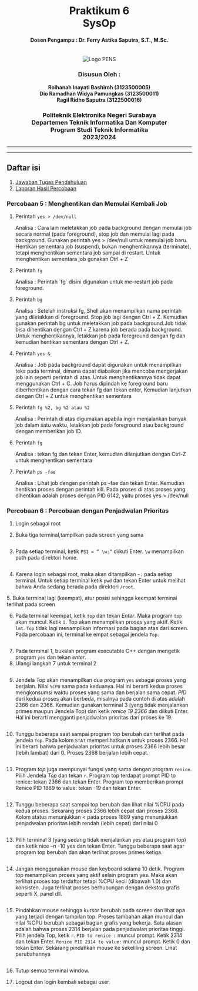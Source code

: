 <div align="center">
    <h1 style="text-align: center;font-weight: bold">Praktikum 6<br>SysOp</h1>
    <h4 style="text-align: center;">Dosen Pengampu : Dr. Ferry Astika Saputra, S.T., M.Sc.</h4>
</div>
<br />
<div align="center">
    <img src="image/pens logo.png" alt="Logo PENS">
    <h3 style="text-align: center;">Disusun Oleh : </h3>
    <p style="text-align: center;">
        <strong>Roihanah Inayati Bashiroh (3123500005)</strong><br>
        <strong>Dio Ramadhan Widya Pamungkas (3123500011)</strong><br>
        <strong>Ragil Ridho Saputra (3122500016)</strong>
    </p>

<h3>Politeknik Elektronika Negeri Surabaya<br>Departemen Teknik
Informatika Dan Komputer<br>Program Studi Teknik Informatika<br>2023/2024</h3>
    <hr>
    <hr>
</div>

## Daftar isi

1. [Jawaban Tugas Pendahuluan](#tugas-pendahuluan)
2. [Laporan Hasil Percobaan](#percobaan)

### Percobaan 5 : Menghentikan dan Memulai Kembali Job

1. Perintah `yes > /dev/null`

    <img src="image/1.png" alt="">

   <br>
   Analisa : Cara lain meletakkan job pada background dengan memulai job secara normal (pada foreground), stop job dan memulai lagi pada background. Gunakan perintah yes > /dev/null untuk memulai job baru. Hentikan sementara job (suspend), bukan menghentikannya (terminate), tetapi menghentikan sementara job sampai di restart. Untuk menghentikan sementara job gunakan Ctrl + Z

   <br>

2. Perintah `fg`

    <img src="image/2.png" alt="">

   <br>
   Analisa : Perintah `fg` disini digunakan untuk me-restart job pada foreground.

   <br>

3. Perintah `bg`

    <img src="image/3.png" alt="">

   <br>
   Analisa : Setelah instruksi fg, Shell akan menampilkan nama perintah yang diletakkan di foreground. Stop job lagi dengan Ctrl + Z. Kemudian gunakan perintah bg untuk meletakkan job pada background.Job tidak bisa dihentikan dengan Ctrl + Z karena job berada pada background. Untuk menghentikannya, letakkan job pada foreground dengan fg dan kemudian hentikan sementara dengan Ctrl + Z.

   <br>

4. Perintah `yes &`

    <img src="image/4.jpg" alt="">

   <br>
   Analisa : Job pada background dapat digunakan untuk menampilkan teks pada terminal, dimana dapat diabaikan jika mencoba mengerjakan job lain seperti perintah di atas. Untuk menghentikannya tidak dapat menggunakan Ctrl + C. Job harus dipindah ke foreground baru diberhentikan dengan cara tekan fg dan tekan enter, Kemudian lanjutkan dengan Ctrl + Z untuk menghentikan sementara

   <br>

5. Perintah `fg %2, bg %2 atau %2`

    <img src="image/5.png" alt="">

   <br>
   Analisa :  Perintah di atas digumakan apabila ingin menjalankan banyak job dalam satu waktu, letakkan job pada foreground atau background dengan memberikan job ID.
   <br>

6. Perintah `fg`

    <img src="image/6.png" alt="">

   <br>
   Analisa : tekan fg dan tekan Enter, kemudian dilanjutkan dengan Ctrl-Z untuk menghentikan sementara

   <br>

7. Perintah `ps -fae`

    <img src="image/7.png" alt="">

   <br>
   Analisa :  Lihat job dengan perintah ps -fae dan tekan Enter. Kemudian hentikan proses dengan perintah kill. Pada proses di atas proses yang dihentikan adalah proses dengan PID 6142, yaitu proses yes > /dev/null

   <br>

### Percobaan 6 : Percobaan dengan Penjadwalan Prioritas

1. Login sebagai root

2. Buka tiga terminal,tampilkan pada screen yang sama

   <img src="image/8.png" alt="">

   <br>

3. Pada setiap terminal, ketik `PS1 = ” \w:”` diikuti Enter. `\w` menampilkan path pada direktori home.

   <img src="image/9.png" alt="">

    <br>

4. Karena login sebagai root, maka akan ditampilkan `~:` pada setiap terminal. Untuk setiap terminal ketik `pwd` dan tekan Enter untuk melihat bahwa Anda sedang berada pada direktori `/root`.

<img src="image/10.png" alt="">

  <br>
5. Buka terminal lagi (keempat), atur posisi sehingga keempat terminal terlihat pada screen

   <img src="image/11.png" alt="">
  
  <br>

6. Pada terminal keempat, ketik `top` dan tekan _Enter_. Maka program `top` akan muncul. Ketik `i`. Top akan menampilkan proses yang aktif. Ketik `lmt`. `Top` tidak lagi menampilkan informasi pada bagian atas dari screen. Pada percobaan ini, terminal ke empat sebagai jendela `Top`.


  <img src="image/12.png" alt="">

  <br>
      <img src="image/13.jpg" alt="">
  
  <br>
      <img src="image/14.png" alt="">

7. Pada terminal 1, bukalah program executable C++ dengan mengetik program `yes` dan tekan _enter_.
8. Ulangi langkah 7 untuk terminal 2

<img src="image/15.png" alt="">

9. Jendela Top akan menampilkan dua program `yes` sebagai proses yang berjalan. Nilai `%CPU` sama pada keduanya. Hal ini berarti kedua proses mengkonsumsi waktu proses yang sama dan berjalan sama cepat. _PID_ dari kedua proses akan berbeda, misalnya pada contoh di atas adalah 2366 dan 2366. Kemudian gunakan terminal 3 (yang tidak menjalankan primes maupun Jendela Top) dan ketik _renice 19 2366_ dan diikuti Enter. Hal ini berarti mengganti penjadwalan prioritas dari proses ke 19.

 <img src="image/16.png" alt="">

10. Tunggu beberapa saat sampai program top berubah dan terlihat pada jendela `Top`. Pada kolom `STAT` memperlihatkan `N` untuk proses 2366. Hal ini berarti bahwa penjadwalan prioritas untuk proses 2366 lebih besar (lebih lambat) dari 0. Proses 2368 berjalan lebih cepat.

      <img src="image/17.png.png" alt="">

11. Program _top_ juga mempunyai fungsi yang sama dengan program `renice`. Pilih Jendela _Top_ dan tekan `r`. Program top terdapat prompt PID to renice: tekan 2366 dan tekan Enter. Program top memberikan prompt Renice PID 1889 to value: tekan -19 dan tekan Enter.

       <img src="image/18.png" alt="">
        
      <br>
      <img src="image/19.png" alt="">

12. Tunggu beberapa saat sampai top berubah dan lihat nilai %CPU pada kedua proses. Sekarang proses 2366 lebih cepat dari proses 2368. Kolom status menunjukkan < pada proses 1889 yang menunjukkan penjadwalan prioritas lebih rendah (lebih cepat) dari nilai 0

       <img src="image/20.png" alt="">

13. Pilih terminal 3 (yang sedang tidak menjalankan yes atau program top) dan ketik nice –n -10 yes dan tekan Enter. Tunggu beberapa saat agar program top berubah dan akan terlihat proses primes ketiga. 

       <img src="image/21.png" alt="">

14. Jangan menggunakan mouse dan keyboard selama 10 detik. Program top menampilkan proses yang aktif selain program yes. Maka akan terlihat proses top terdaftar tetapi %CPU kecil (dibawah 1.0) dan konsisten. Juga terlihat proses berhubungan dengan dekstop grafis seperti X, panel dll.

       <img src="image/22.png" alt="">

15. Pindahkan mouse sehingga kursor berubah pada screen dan lihat apa yang terjadi dengan tampilan top. Proses tambahan akan muncul dan nilai %CPU berubah sebagai bagian grafis yang bekerja. Satu alasan adalah bahwa proses 2314 berjalan pada penjadwalan prioritas tinggi. Pilih jendela Top, ketik `r`. `PID to renice :` muncul prompt. Ketik 2314 dan tekan Enter. `Renice PID 2314 to value:` muncul prompt. Ketik 0 dan tekan Enter. Sekarang pindahkan mouse ke sekeliling screen. Lihat perubahannya

       <img src="image/23.png" alt="">

       <br>
       <img src="image/24.png" alt="">
       

16. Tutup semua terminal window.

17. Logout dan login kembali sebagai user.

